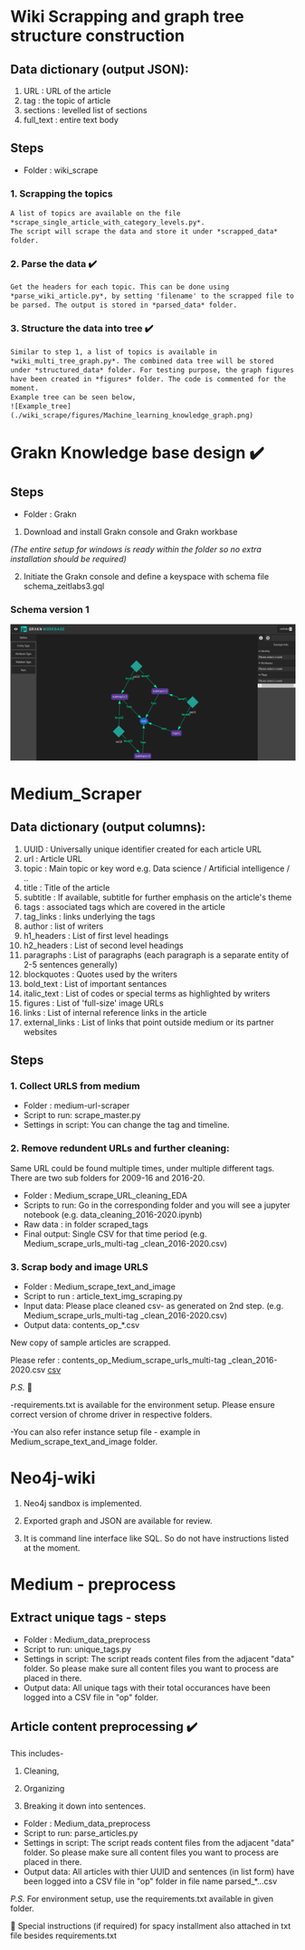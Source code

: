 # Wiki Scrapping and graph tree structure construction

## Data dictionary (output JSON):   

1. URL : URL of the article
1. tag : the topic of article
1. sections : levelled list of sections
1. full_text : entire text body


## Steps 
- Folder : wiki_scrape
### 1. Scrapping the topics 

    A list of topics are available on the file *scrape_single_article_with_category_levels.py*.
    The script will scrape the data and store it under *scrapped_data* folder. 

### 2. Parse the data :heavy_check_mark:

    Get the headers for each topic. This can be done using *parse_wiki_article.py*, by setting 'filename' to the scrapped file to be parsed. The output is stored in *parsed_data* folder.

### 3. Structure the data into tree :heavy_check_mark:

    Similar to step 1, a list of topics is available in *wiki_multi_tree_graph.py*. The combined data tree will be stored under *structured_data* folder. For testing purpose, the graph figures have been created in *figures* folder. The code is commented for the moment. 
    Example tree can be seen below,
    ![Example_tree](./wiki_scrape/figures/Machine_learning_knowledge_graph.png)

# Grakn Knowledge base design :heavy_check_mark:

## Steps
- Folder : Grakn

1. Download and install Grakn console and Grakn workbase 

*(The entire setup for windows is ready within the folder so no extra installation should be required)*

2. Initiate the Grakn console and define a keyspace with schema file schema_zeitlabs3.gql

### Schema version 1

![image](./grakn/image.png)

# Medium_Scraper  

## Data dictionary (output columns):

1. UUID : Universally unique identifier created for each article URL	
1. url : Article URL	
1. topic : Main topic or key word e.g. Data science / Artificial intelligence / ..	
1. title : Title of the article	
1. subtitle	: If available, subtitle for further emphasis on the article's theme
1. tags	: associated tags which are covered in the article
1. tag_links : links underlying the tags  
1. author	: list of writers
1. h1_headers : List of first level headings	
1. h2_headers	: List of second level headings
1. paragraphs : List of paragraphs (each paragraph is a separate entity of 2-5 sentences generally)	
1. blockquotes	: Quotes used by the writers
1. bold_text	: List of important sentances 
1. italic_text : List of codes or special terms as highlighted by writers
1. figures : List of 'full-size' image URLs   
1. links : List of internal reference links in the article  
1. external_links : List of links that point outside medium or its partner websites   


## Steps


### 1. Collect URLS from medium
- Folder : medium-url-scraper
- Script to run: scrape_master.py
- Settings in script: You can change the tag and timeline.

### 2. Remove redundent URLs and further cleaning: 
Same URL could be found multiple times, under multiple different tags. 
There are two sub folders for 2009-16 and 2016-20.
- Folder : Medium_scrape_URL_cleaning_EDA
- Scripts to run: Go in the corresponding folder and you will see a jupyter notebook (e.g. data_cleaning_2016-2020.ipynb)
- Raw data : in folder scraped_tags
- Final output: Single CSV for that time period (e.g. Medium_scrape_urls_multi-tag _clean_2016-2020.csv)

### 3. Scrap body and image URLS 
- Folder : Medium_scrape_text_and_image
- Script to run : article_text_img_scraping.py
- Input data: Please place cleaned csv- as generated on 2nd step. (e.g. Medium_scrape_urls_multi-tag _clean_2016-2020.csv)
- Output data: contents_op_*.csv

New copy of sample articles are scrapped. 

Please refer : contents_op_Medium_scrape_urls_multi-tag _clean_2016-2020.csv [csv](https://github.com/ahm10/impulso/blob/master/Medium_scrape_text_and_image/2016-2020/contents_op_Medium_scrape_urls_multi-tag%20_clean_2016-2020.csv)


*P.S.*
:memo:


-requirements.txt is available for the environment setup. Please ensure  correct version of chrome driver in respective folders.


-You can also refer instance setup file - example in Medium_scrape_text_and_image folder.


# Neo4j-wiki

1. Neo4j sandbox is implemented.

2. Exported graph and JSON are available for review.

3. It is command line interface like SQL. So do not have instructions listed at the moment.

# Medium - preprocess

## Extract unique tags - steps 

- Folder : Medium_data_preprocess
- Script to run: unique_tags.py
- Settings in script: The script reads content files from the adjacent "data" folder. So please make sure all content files you want to process are placed in there. 
- Output data: All unique tags with their total occurances have been logged into a CSV file in "op" folder.

## Article content preprocessing :heavy_check_mark:
This includes- 
1. Cleaning,

2. Organizing 

3. Breaking it down into sentences. 

- Folder : Medium_data_preprocess
- Script to run: parse_articles.py
- Settings in script: The script reads content files from the adjacent "data" folder. So please make sure all content files you want to process are placed in there. 
- Output data: All articles with thier UUID and sentences (in list form) have been logged into a CSV file in "op" folder in file name parsed_*...csv


*P.S.* For environment setup, use the requirements.txt available in given folder.


:high_brightness:  Special instructions (if required) for spacy installment also attached in txt file besides requirements.txt

 